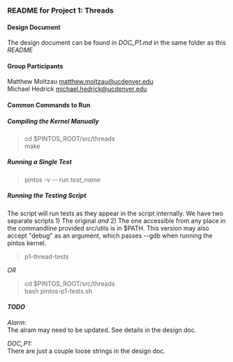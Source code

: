 ### README for Project 1: Threads

#### Design Document

The design document can be found in *DOC_P1.md* in the same 
folder as this _README_

#### Group Participants
 
Matthew Moltzau <matthew.moltzau@ucdenver.edu>  
Michael Hedrick <michael.hedrick@ucdenver.edu>

#### Common Commands to Run

##### Compiling the Kernel Manually
> cd $PINTOS_ROOT/src/threads  
> make

##### Running a Single Test 
> pintos -v -- run *test_name*  

##### Running the Testing Script  
The script will run tests as they appear in the script 
internally. We have two separate scripts 1) The original
_and_ 2) The one accessible from any place in the commandline
provided src/utils is in $PATH. This version may also accept 
"debug" as an argument, which passes --gdb when running the pintos kernel.
> p1-thread-tests

_OR_
> cd $PINTOS_ROOT/src/threads  
> bash pintos-p1-tests.sh

#### _TODO_

_Alarm:_  
The alram may need to be updated. See details in the design doc.

*DOC_P1:*  
There are just a couple loose strings in the design doc.
